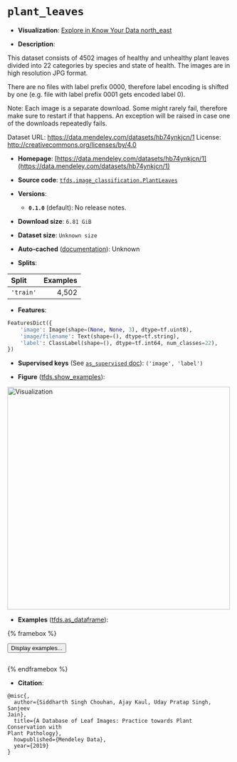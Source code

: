 <div itemscope itemtype="http://schema.org/Dataset">
  <div itemscope itemprop="includedInDataCatalog" itemtype="http://schema.org/DataCatalog">
    <meta itemprop="name" content="TensorFlow Datasets" />
  </div>
  <meta itemprop="name" content="plant_leaves" />
  <meta itemprop="description" content="This dataset consists of 4502 images of healthy and unhealthy plant leaves&#10;divided into 22 categories by species and state of health. The images are in&#10;high resolution JPG format.&#10;&#10;There are no files with label prefix 0000, therefore label encoding is shifted&#10;by one (e.g. file with label prefix 0001 gets encoded label 0).&#10;&#10;Note: Each image is a separate download. Some might rarely fail, therefore make&#10;sure to restart if that happens. An exception will be raised in case one of the&#10;downloads repeatedly fails.&#10;&#10;Dataset URL: https://data.mendeley.com/datasets/hb74ynkjcn/1&#10;License: http://creativecommons.org/licenses/by/4.0&#10;&#10;To use this dataset:&#10;&#10;```python&#10;import tensorflow_datasets as tfds&#10;&#10;ds = tfds.load(&#x27;plant_leaves&#x27;, split=&#x27;train&#x27;)&#10;for ex in ds.take(4):&#10;  print(ex)&#10;```&#10;&#10;See [the guide](https://www.tensorflow.org/datasets/overview) for more&#10;informations on [tensorflow_datasets](https://www.tensorflow.org/datasets).&#10;&#10;&lt;img src=&quot;https://storage.googleapis.com/tfds-data/visualization/fig/plant_leaves-0.1.0.png&quot; alt=&quot;Visualization&quot; width=&quot;500px&quot;&gt;&#10;&#10;" />
  <meta itemprop="url" content="https://www.tensorflow.org/datasets/catalog/plant_leaves" />
  <meta itemprop="sameAs" content="https://data.mendeley.com/datasets/hb74ynkjcn/1" />
  <meta itemprop="citation" content="@misc{,&#10;  author={Siddharth Singh Chouhan, Ajay Kaul, Uday Pratap Singh, Sanjeev&#10;Jain},&#10;  title={A Database of Leaf Images: Practice towards Plant Conservation with&#10;Plant Pathology},&#10;  howpublished={Mendeley Data},&#10;  year={2019}&#10;}" />
</div>

# `plant_leaves`


*   **Visualization**:
    <a class="button button-with-icon" href="https://knowyourdata-tfds.withgoogle.com/#tab=STATS&dataset=plant_leaves">
    Explore in Know Your Data
    <span class="material-icons icon-after" aria-hidden="true"> north_east
    </span> </a>

*   **Description**:

This dataset consists of 4502 images of healthy and unhealthy plant leaves
divided into 22 categories by species and state of health. The images are in
high resolution JPG format.

There are no files with label prefix 0000, therefore label encoding is shifted
by one (e.g. file with label prefix 0001 gets encoded label 0).

Note: Each image is a separate download. Some might rarely fail, therefore make
sure to restart if that happens. An exception will be raised in case one of the
downloads repeatedly fails.

Dataset URL: https://data.mendeley.com/datasets/hb74ynkjcn/1 License:
http://creativecommons.org/licenses/by/4.0

*   **Homepage**:
    [https://data.mendeley.com/datasets/hb74ynkjcn/1](https://data.mendeley.com/datasets/hb74ynkjcn/1)

*   **Source code**:
    [`tfds.image_classification.PlantLeaves`](https://github.com/tensorflow/datasets/tree/master/tensorflow_datasets/image_classification/plant_leaves.py)

*   **Versions**:

    *   **`0.1.0`** (default): No release notes.

*   **Download size**: `6.81 GiB`

*   **Dataset size**: `Unknown size`

*   **Auto-cached**
    ([documentation](https://www.tensorflow.org/datasets/performances#auto-caching)):
    Unknown

*   **Splits**:

Split     | Examples
:-------- | -------:
`'train'` | 4,502

*   **Features**:

```python
FeaturesDict({
    'image': Image(shape=(None, None, 3), dtype=tf.uint8),
    'image/filename': Text(shape=(), dtype=tf.string),
    'label': ClassLabel(shape=(), dtype=tf.int64, num_classes=22),
})
```

*   **Supervised keys** (See
    [`as_supervised` doc](https://www.tensorflow.org/datasets/api_docs/python/tfds/load#args)):
    `('image', 'label')`

*   **Figure**
    ([tfds.show_examples](https://www.tensorflow.org/datasets/api_docs/python/tfds/visualization/show_examples)):

<img src="https://storage.googleapis.com/tfds-data/visualization/fig/plant_leaves-0.1.0.png" alt="Visualization" width="500px">

*   **Examples**
    ([tfds.as_dataframe](https://www.tensorflow.org/datasets/api_docs/python/tfds/as_dataframe)):

<!-- mdformat off(HTML should not be auto-formatted) -->

{% framebox %}

<button id="displaydataframe">Display examples...</button>
<div id="dataframecontent" style="overflow-x:auto"></div>
<script>
const url = "https://storage.googleapis.com/tfds-data/visualization/dataframe/plant_leaves-0.1.0.html";
const dataButton = document.getElementById('displaydataframe');
dataButton.addEventListener('click', async () => {
  // Disable the button after clicking (dataframe loaded only once).
  dataButton.disabled = true;

  const contentPane = document.getElementById('dataframecontent');
  try {
    const response = await fetch(url);
    // Error response codes don't throw an error, so force an error to show
    // the error message.
    if (!response.ok) throw Error(response.statusText);

    const data = await response.text();
    contentPane.innerHTML = data;
  } catch (e) {
    contentPane.innerHTML =
        'Error loading examples. If the error persist, please open '
        + 'a new issue.';
  }
});
</script>

{% endframebox %}

<!-- mdformat on -->

*   **Citation**:

```
@misc{,
  author={Siddharth Singh Chouhan, Ajay Kaul, Uday Pratap Singh, Sanjeev
Jain},
  title={A Database of Leaf Images: Practice towards Plant Conservation with
Plant Pathology},
  howpublished={Mendeley Data},
  year={2019}
}
```

